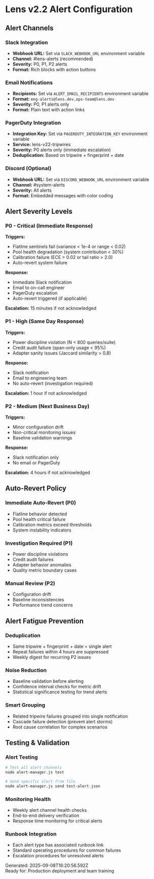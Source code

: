 # Lens v2.2 Alert Configuration

## Alert Channels

### Slack Integration
- **Webhook URL:** Set via `SLACK_WEBHOOK_URL` environment variable
- **Channel:** #lens-alerts (recommended)
- **Severity:** P0, P1, P2 alerts
- **Format:** Rich blocks with action buttons

### Email Notifications  
- **Recipients:** Set via `ALERT_EMAIL_RECIPIENTS` environment variable
- **Format:** `eng-alerts@lens.dev,ops-team@lens.dev`
- **Severity:** P0, P1 alerts only
- **Format:** Plain text with action links

### PagerDuty Integration
- **Integration Key:** Set via `PAGERDUTY_INTEGRATION_KEY` environment variable
- **Service:** lens-v22-tripwires
- **Severity:** P0 alerts only (immediate escalation)
- **Deduplication:** Based on tripwire + fingerprint + date

### Discord (Optional)
- **Webhook URL:** Set via `DISCORD_WEBHOOK_URL` environment variable
- **Channel:** #system-alerts  
- **Severity:** All alerts
- **Format:** Embedded messages with color coding

## Alert Severity Levels

### P0 - Critical (Immediate Response)
**Triggers:**
- Flatline sentinels fail (variance < 1e-4 or range < 0.02)
- Pool health degradation (system contribution < 30%)
- Calibration failure (ECE > 0.02 or tail ratio > 2.0)
- Auto-revert system failure

**Response:**
- Immediate Slack notification
- Email to on-call engineer
- PagerDuty escalation
- Auto-revert triggered (if applicable)

**Escalation:** 15 minutes if not acknowledged

### P1 - High (Same Day Response)  
**Triggers:**
- Power discipline violation (N < 800 queries/suite)
- Credit audit failure (span-only usage < 95%)
- Adapter sanity issues (Jaccard similarity > 0.8)

**Response:**
- Slack notification
- Email to engineering team
- No auto-revert (investigation required)

**Escalation:** 1 hour if not acknowledged

### P2 - Medium (Next Business Day)
**Triggers:**
- Minor configuration drift
- Non-critical monitoring issues
- Baseline validation warnings

**Response:**
- Slack notification only
- No email or PagerDuty

**Escalation:** 4 hours if not acknowledged

## Auto-Revert Policy

### Immediate Auto-Revert (P0)
- Flatline behavior detected
- Pool health critical failure  
- Calibration metrics exceed thresholds
- System instability indicators

### Investigation Required (P1)
- Power discipline violations
- Credit audit failures
- Adapter behavior anomalies
- Quality metric boundary cases

### Manual Review (P2)
- Configuration drift
- Baseline inconsistencies
- Performance trend concerns

## Alert Fatigue Prevention

### Deduplication
- Same tripwire + fingerprint + date = single alert
- Repeat failures within 4 hours are suppressed
- Weekly digest for recurring P2 issues

### Noise Reduction
- Baseline validation before alerting
- Confidence interval checks for metric drift
- Statistical significance testing for trend alerts

### Smart Grouping
- Related tripwire failures grouped into single notification
- Cascade failure detection (prevent alert storms)
- Root cause correlation for complex scenarios

## Testing & Validation

### Alert Testing
```bash
# Test all alert channels
node alert-manager.js test

# Send specific alert from file
node alert-manager.js send test-alert.json
```

### Monitoring Health
- Weekly alert channel health checks
- End-to-end delivery verification
- Response time monitoring for critical alerts

### Runbook Integration
- Each alert type has associated runbook link
- Standard operating procedures for common failures
- Escalation procedures for unresolved alerts

Generated: 2025-09-08T16:20:56.592Z  
Ready for: Production deployment and team training
